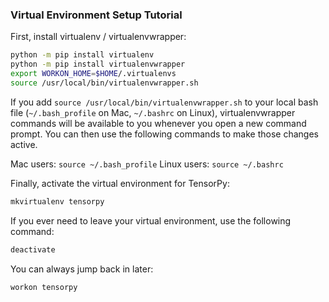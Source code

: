 ### Virtual Environment Setup Tutorial

First, install virtualenv / virtualenvwrapper:

```bash
python -m pip install virtualenv
python -m pip install virtualenvwrapper
export WORKON_HOME=$HOME/.virtualenvs
source /usr/local/bin/virtualenvwrapper.sh
```

If you add ``source /usr/local/bin/virtualenvwrapper.sh`` to your local bash file (``~/.bash_profile`` on Mac, ``~/.bashrc`` on Linux), virtualenvwrapper commands will be available to you whenever you open a new command prompt. You can then use the following commands to make those changes active.

Mac users: ``source ~/.bash_profile``
Linux users: ``source ~/.bashrc``

Finally, activate the virtual environment for TensorPy:

```bash
mkvirtualenv tensorpy
```

If you ever need to leave your virtual environment, use the following command:

```bash
deactivate
```

You can always jump back in later:

```bash
workon tensorpy
```
